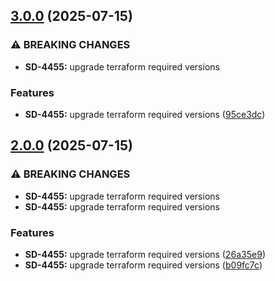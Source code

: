 ## [3.0.0](https://github.com/Daemon-Solutions/tf-aws-bastion/compare/v2.0.1...v3.0.0) (2025-07-15)

### ⚠ BREAKING CHANGES

* **SD-4455:** upgrade terraform required versions

### Features

* **SD-4455:** upgrade terraform required versions ([95ce3dc](https://github.com/Daemon-Solutions/tf-aws-bastion/commit/95ce3dcf141e36272606c79fae17c4378aeac103))

## [2.0.0](https://github.com/Daemon-Solutions/tf-aws-bastion/compare/v1.5.0...v2.0.0) (2025-07-15)

### ⚠ BREAKING CHANGES

* **SD-4455:** upgrade terraform required versions
* **SD-4455:** upgrade terraform required versions

### Features

* **SD-4455:** upgrade terraform required versions ([26a35e9](https://github.com/Daemon-Solutions/tf-aws-bastion/commit/26a35e97b675738f1848d7ea728dc7a10b71ce6e))
* **SD-4455:** upgrade terraform required versions ([b09fc7c](https://github.com/Daemon-Solutions/tf-aws-bastion/commit/b09fc7c2fccb4f05eb376ec6ecb2758b7b2c01b4))
